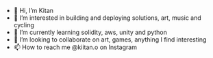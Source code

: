 - 👋 Hi, I’m Kitan
- 👀 I’m interested in building and deploying solutions, art, music and cycling
- 🌱 I’m currently learning solidity, aws, unity and python
- 💞️ I’m looking to collaborate on art, games, anything I find interesting
- 📫 How to reach me @kiitan.o on Instagram

<!---
general-kit/general-kit is a ✨ special ✨ repository because its `README.md` (this file) appears on your GitHub profile.
You can click the Preview link to take a look at your changes.
--->
